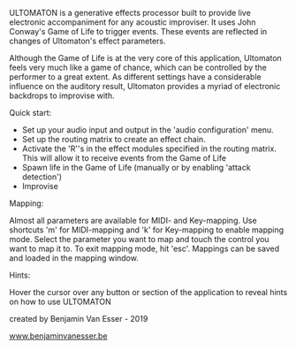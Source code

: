 ULTOMATON is a generative effects processor built to provide live electronic accompaniment for any acoustic improviser. It uses John Conway's Game of Life to trigger events. These events are reflected in changes of Ultomaton's effect parameters.

Although the Game of Life is at the very core of this application, Ultomaton feels very much like a game of chance, which can be controlled by the performer to a great extent. As different settings have a considerable influence on the auditory result, Ultomaton provides a myriad of electronic backdrops to improvise with.

Quick start:

- Set up your audio input and output in the 'audio configuration' menu.
- Set up the routing matrix to create an effect chain.
- Activate the 'R''s in the effect modules specified in the routing matrix. This will allow it to receive events from the Game of Life
- Spawn life in the Game of Life (manually or by enabling 'attack detection')
- Improvise

Mapping:

Almost all parameters are available for MIDI- and Key-mapping. Use shortcuts 'm' for MIDI-mapping and 'k' for Key-mapping to enable mapping mode. Select the parameter you want to map and touch the control you want to map it to. To exit mapping mode, hit 'esc'. Mappings can be saved and loaded in the mapping window.

Hints:

Hover the cursor over any button or section of the application to reveal hints on how to use ULTOMATON


created by Benjamin Van Esser - 2019

www.benjaminvanesser.be
